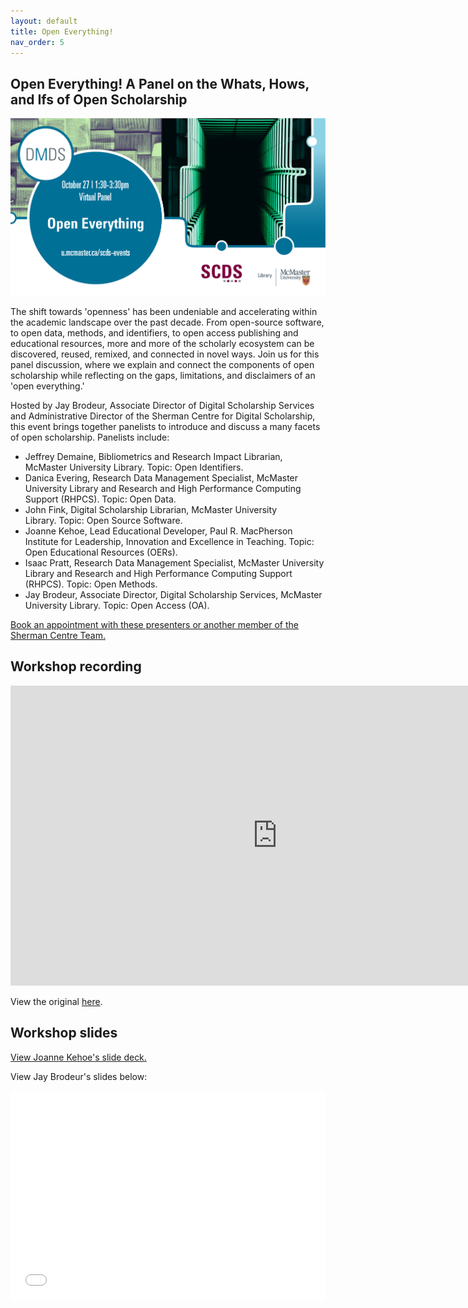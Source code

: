 ```yaml
---
layout: default
title: Open Everything!
nav_order: 5
---
```


## Open Everything! A Panel on the Whats, Hows, and Ifs of Open Scholarship

<img src="assets/img/OpenEverything.png" alt="Workshop Title Slide" width="720">

The shift towards 'openness' has been undeniable and accelerating within the academic landscape over the past decade. From open-source software, to open data, methods, and identifiers, to open access publishing and educational resources, more and more of the scholarly ecosystem can be discovered, reused, remixed, and connected in novel ways. Join us for this panel discussion, where we explain and connect the components of open scholarship while reflecting on the gaps, limitations, and disclaimers of an 'open everything.'

Hosted by Jay Brodeur, Associate Director of Digital Scholarship Services and Administrative Director of the Sherman Centre for Digital Scholarship, this event brings together panelists to introduce and discuss a many facets of open scholarship. Panelists include: 

- Jeffrey Demaine, Bibliometrics and Research Impact Librarian, McMaster University Library. Topic: Open Identifiers.
- Danica Evering, Research Data Management Specialist, McMaster University Library and Research and High Performance Computing Support (RHPCS). Topic: Open Data.
- John Fink, Digital Scholarship Librarian, McMaster University Library. Topic: Open Source Software.
- Joanne Kehoe, Lead Educational Developer, Paul R. MacPherson Institute for Leadership, Innovation and Excellence in Teaching. Topic: Open Educational Resources (OERs). 
- Isaac Pratt, Research Data Management Specialist, McMaster University Library and Research and High Performance Computing Support (RHPCS). Topic: Open Methods.
- Jay Brodeur, Associate Director, Digital Scholarship Services, McMaster University Library. Topic: Open Access (OA).

[Book an appointment with these presenters or another member of the Sherman Centre Team.](https://libcal.mcmaster.ca/appointments/)

## Workshop recording

<iframe height="480" width="853" allowfullscreen frameborder=0 src="https://echo360.ca/media/5d1b85c6-9698-4109-8811-e71da72b591b/public"></iframe>

View the original [here](https://echo360.ca/media/5d1b85c6-9698-4109-8811-e71da72b591b/public). 

## Workshop slides

[View Joanne Kehoe's slide deck.](https://docs.google.com/presentation/d/16G_XuFQtzZ4mqXhmLxFqxHBhnhUyHPTp1NQy5U77dq8/edit#slide=id.p1)

View Jay Brodeur's slides below:

<div style="position:relative;padding-top:66.25%;">
<iframe src="//docs.google.com/viewer?url=https://github.com/scds/dmds-22-23/raw/main/assets/docs/OESlides.pdf?dl=0&hl=en_US&embedded=true" class="gde-frame" style="position:absolute;top:0;left:0;width:100%;height:100%;border:none;" scrolling="no"></iframe>
</div>
